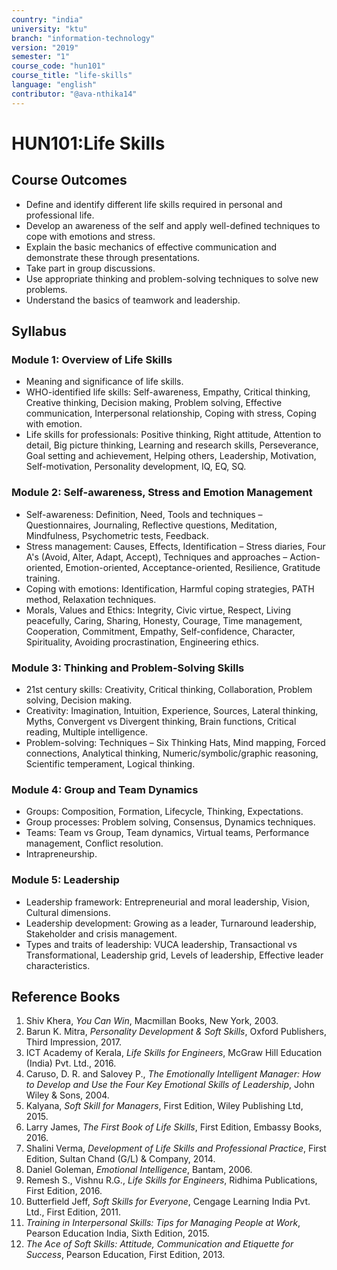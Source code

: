 ```yaml
---
country: "india"
university: "ktu"
branch: "information-technology"
version: "2019"
semester: "1"
course_code: "hun101"
course_title: "life-skills"
language: "english"
contributor: "@ava-nthika14"
---
```

# HUN101:Life Skills


## Course Outcomes
- Define and identify different life skills required in personal and professional life.
- Develop an awareness of the self and apply well-defined techniques to cope with emotions and stress.
- Explain the basic mechanics of effective communication and demonstrate these through presentations.
- Take part in group discussions.
- Use appropriate thinking and problem-solving techniques to solve new problems.
- Understand the basics of teamwork and leadership.

## Syllabus

### Module 1: Overview of Life Skills
- Meaning and significance of life skills.
- WHO-identified life skills: Self-awareness, Empathy, Critical thinking, Creative thinking, Decision making, Problem solving, Effective communication, Interpersonal relationship, Coping with stress, Coping with emotion.
- Life skills for professionals: Positive thinking, Right attitude, Attention to detail, Big picture thinking, Learning and research skills, Perseverance, Goal setting and achievement, Helping others, Leadership, Motivation, Self-motivation, Personality development, IQ, EQ, SQ.

### Module 2: Self-awareness, Stress and Emotion Management
- Self-awareness: Definition, Need, Tools and techniques – Questionnaires, Journaling, Reflective questions, Meditation, Mindfulness, Psychometric tests, Feedback.
- Stress management: Causes, Effects, Identification – Stress diaries, Four A's (Avoid, Alter, Adapt, Accept), Techniques and approaches – Action-oriented, Emotion-oriented, Acceptance-oriented, Resilience, Gratitude training.
- Coping with emotions: Identification, Harmful coping strategies, PATH method, Relaxation techniques.
- Morals, Values and Ethics: Integrity, Civic virtue, Respect, Living peacefully, Caring, Sharing, Honesty, Courage, Time management, Cooperation, Commitment, Empathy, Self-confidence, Character, Spirituality, Avoiding procrastination, Engineering ethics.

### Module 3: Thinking and Problem-Solving Skills
- 21st century skills: Creativity, Critical thinking, Collaboration, Problem solving, Decision making.
- Creativity: Imagination, Intuition, Experience, Sources, Lateral thinking, Myths, Convergent vs Divergent thinking, Brain functions, Critical reading, Multiple intelligence.
- Problem-solving: Techniques – Six Thinking Hats, Mind mapping, Forced connections, Analytical thinking, Numeric/symbolic/graphic reasoning, Scientific temperament, Logical thinking.

### Module 4: Group and Team Dynamics
- Groups: Composition, Formation, Lifecycle, Thinking, Expectations.
- Group processes: Problem solving, Consensus, Dynamics techniques.
- Teams: Team vs Group, Team dynamics, Virtual teams, Performance management, Conflict resolution.
- Intrapreneurship.

### Module 5: Leadership
- Leadership framework: Entrepreneurial and moral leadership, Vision, Cultural dimensions.
- Leadership development: Growing as a leader, Turnaround leadership, Stakeholder and crisis management.
- Types and traits of leadership: VUCA leadership, Transactional vs Transformational, Leadership grid, Levels of leadership, Effective leader characteristics.

## Reference Books

1. Shiv Khera, *You Can Win*, Macmillan Books, New York, 2003.  
2. Barun K. Mitra, *Personality Development & Soft Skills*, Oxford Publishers, Third Impression, 2017.  
3. ICT Academy of Kerala, *Life Skills for Engineers*, McGraw Hill Education (India) Pvt. Ltd., 2016.  
4. Caruso, D. R. and Salovey P., *The Emotionally Intelligent Manager: How to Develop and Use the Four Key Emotional Skills of Leadership*, John Wiley & Sons, 2004.  
5. Kalyana, *Soft Skill for Managers*, First Edition, Wiley Publishing Ltd, 2015.  
6. Larry James, *The First Book of Life Skills*, First Edition, Embassy Books, 2016.  
7. Shalini Verma, *Development of Life Skills and Professional Practice*, First Edition, Sultan Chand (G/L) & Company, 2014.  
8. Daniel Goleman, *Emotional Intelligence*, Bantam, 2006.  
9. Remesh S., Vishnu R.G., *Life Skills for Engineers*, Ridhima Publications, First Edition, 2016.  
10. Butterfield Jeff, *Soft Skills for Everyone*, Cengage Learning India Pvt. Ltd., First Edition, 2011.  
11. *Training in Interpersonal Skills: Tips for Managing People at Work*, Pearson Education India, Sixth Edition, 2015.  
12. *The Ace of Soft Skills: Attitude, Communication and Etiquette for Success*, Pearson Education, First Edition, 2013.  
